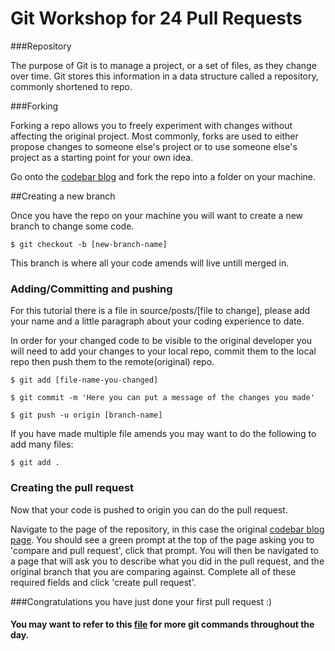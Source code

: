 # Git Workshop for 24 Pull Requests

###Repository

The purpose of Git is to manage a project, or a set of files, as they change over time. Git stores this information in a data structure called a repository, commonly shortened to repo.

###Forking

Forking a repo allows you to freely experiment with changes without affecting the original project. Most commonly, forks are used to either propose changes to someone else's project or to use someone else's project as a starting point for your own idea.

Go onto the [codebar blog](https://github.com/codebar/blog) and fork the repo into a folder on your machine.

##Creating a new branch

Once you have the repo on your machine you will want to create a new branch to change some code.

```
$ git checkout -b [new-branch-name]
```

This branch is where all your code amends will live untill merged in.

### Adding/Committing and pushing

For this tutorial there is a file in source/posts/[file to change], please add your name and a little paragraph about your coding experience to date.

In order for your changed code to be visible to the original developer you will need to add your changes to your local repo, commit them to the local repo then push them to the remote(original) repo. 

```
$ git add [file-name-you-changed]

$ git commit -m 'Here you can put a message of the changes you made'

$ git push -u origin [branch-name]
```
 If you have made multiple file amends you may want to do the following to add many files:

```
$ git add .
```

### Creating the pull request

Now that your code is pushed to origin you can do the pull request.

Navigate to the page of the repository, in this case the original [codebar blog page](https://github.com/codebar/blog). You should see a green prompt at the top of the page asking you to 'compare and pull request', click that prompt. You will then be navigated to a page that will ask you to describe what you did in the pull request, and the original branch that you are comparing against. Complete all of these required fields and click 'create pull request'. 

###Congratulations you have just done your first pull request :) 

#### You may want to refer to this [file](https://github.com/KimberleyCook/git-commands) for more git commands throughout the day. 
